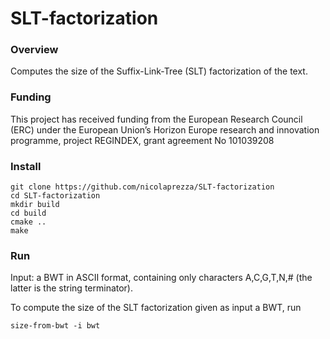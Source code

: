 # SLT-factorization

### Overview

Computes the size of the Suffix-Link-Tree (SLT) factorization of the text.

### Funding

This project has received funding from the European Research Council (ERC) under the European Union’s Horizon Europe research and innovation programme, project REGINDEX, grant agreement No 101039208

### Install

~~~~
git clone https://github.com/nicolaprezza/SLT-factorization
cd SLT-factorization
mkdir build
cd build
cmake ..
make
~~~~

### Run

Input: a BWT in ASCII format, containing only characters A,C,G,T,N,# (the latter is the string terminator).

To compute the size of the SLT factorization given as input a BWT, run

~~~~
size-from-bwt -i bwt
~~~~